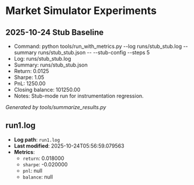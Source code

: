 # Market Simulator Experiments

## 2025-10-24 Stub Baseline

- Command: python tools/run_with_metrics.py --log runs/stub_stub.log --summary runs/stub_stub.json -- --stub-config --steps 5
- Log: runs/stub_stub.log
- Summary: runs/stub_stub.json
- Return: 0.0125
- Sharpe: 1.05
- PnL: 1250.00
- Closing balance: 101250.00
- Notes: Stub-mode run for instrumentation regression.


_Generated by tools/summarize_results.py_

## run1.log
- **Log path**: `run1.log`
- **Last modified**: 2025-10-24T05:56:59.079563
- **Metrics**:
  - `return`: 0.018000
  - `sharpe`: -0.020000
  - `pnl`: null
  - `balance`: null
